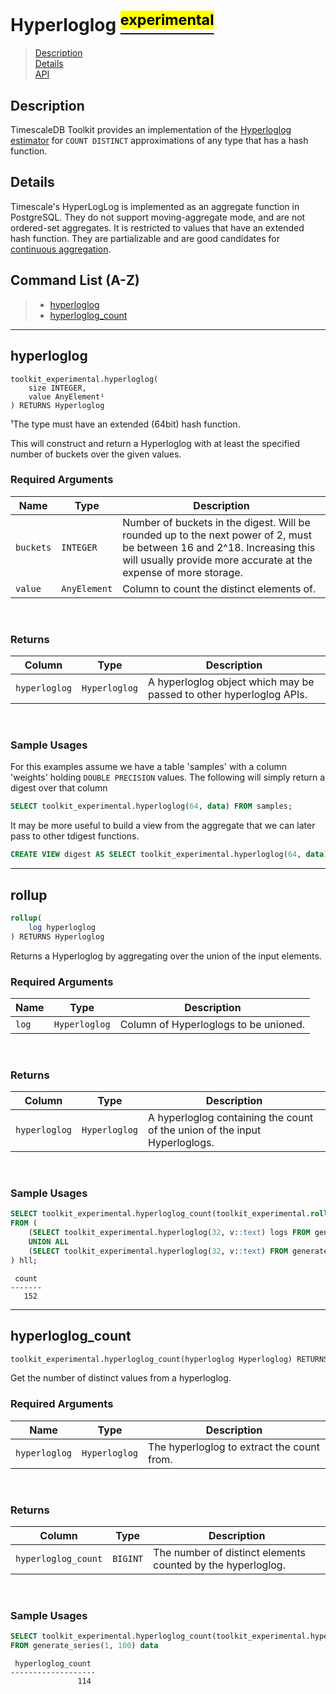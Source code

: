 # Hyperloglog [<sup><mark>experimental</mark></sup>](/docs/README.md#tag-notes)

> [Description](#hyperloglog-description)<br>
> [Details](#hyperloglog-details)<br>
> [API](#hyperloglog-api)

## Description <a id="hyperloglog-description"></a>

TimescaleDB Toolkit provides an implementation of the [Hyperloglog estimator](https://en.wikipedia.org/wiki/HyperLogLog) for `COUNT DISTINCT` approximations of any type that has a hash function.

## Details <a id="hyperloglog-details"></a>

Timescale's HyperLogLog is implemented as an aggregate function in PostgreSQL.  They do not support moving-aggregate mode, and are not ordered-set aggregates.  It is restricted to values that have an extended hash function.  They are partializable and are good candidates for [continuous aggregation](https://docs.timescale.com/latest/using-timescaledb/continuous-aggregates).


## Command List (A-Z) <a id="hyperloglog-api"></a>
> - [hyperloglog](#hyperloglog)
> - [hyperloglog_count](#hyperloglog_count)

---
## **hyperloglog** <a id="hyperloglog"></a>
```SQL,ignore
toolkit_experimental.hyperloglog(
    size INTEGER,
    value AnyElement¹
) RETURNS Hyperloglog
```
¹The type must have an extended (64bit) hash function.

This will construct and return a Hyperloglog with at least the specified number of buckets over the given values.

### Required Arguments <a id="hyperloglog-required-arguments"></a>
|Name| Type |Description|
|---|---|---|
| `buckets` | `INTEGER` | Number of buckets in the digest. Will be rounded up to the next power of 2, must be between 16 and 2^18. Increasing this will usually provide more accurate at the expense of more storage. |
| `value` | `AnyElement` |  Column to count the distinct elements of. |
<br>

### Returns

|Column|Type|Description|
|---|---|---|
| `hyperloglog` | `Hyperloglog` | A hyperloglog object which may be passed to other hyperloglog APIs. |
<br>

### Sample Usages <a id="hyperloglog-examples"></a>
For this examples assume we have a table 'samples' with a column 'weights' holding `DOUBLE PRECISION` values.  The following will simply return a digest over that column

```SQL ,ignore
SELECT toolkit_experimental.hyperloglog(64, data) FROM samples;
```

It may be more useful to build a view from the aggregate that we can later pass to other tdigest functions.

```SQL ,ignore
CREATE VIEW digest AS SELECT toolkit_experimental.hyperloglog(64, data) FROM samples;
```

---

## **rollup** <a id="rollup"></a>

```SQL ,ignore
rollup(
    log hyperloglog
) RETURNS Hyperloglog
```

Returns a Hyperloglog by aggregating over the union of the input elements.

### Required Arguments <a id="hyperloglog-required-arguments"></a>
|Name| Type |Description|
|---|---|---|
| `log` | `Hyperloglog` |  Column of Hyperloglogs to be unioned. |
<br>

### Returns

|Column|Type|Description|
|---|---|---|
| `hyperloglog` | `Hyperloglog` | A hyperloglog containing the count of the union of the input Hyperloglogs. |
<br>

### Sample Usages <a id="summary-form-examples"></a>

```SQL
SELECT toolkit_experimental.hyperloglog_count(toolkit_experimental.rollup(logs))
FROM (
    (SELECT toolkit_experimental.hyperloglog(32, v::text) logs FROM generate_series(1, 100) v)
    UNION ALL
    (SELECT toolkit_experimental.hyperloglog(32, v::text) FROM generate_series(50, 150) v)
) hll;
```
```output
 count
-------
   152
```

---

## **hyperloglog_count** <a id="hyperloglog_count"></a>

```SQL ,ignore
toolkit_experimental.hyperloglog_count(hyperloglog Hyperloglog) RETURNS BIGINT
```

Get the number of distinct values from a hyperloglog.

### Required Arguments <a id="hyperloglog_count-required-arguments"></a>
|Name|Type|Description|
|---|---|---|
| `hyperloglog` | `Hyperloglog` | The hyperloglog to extract the count from. |
<br>

### Returns

|Column|Type|Description|
|---|---|---|
| `hyperloglog_count` | `BIGINT` | The number of distinct elements counted by the hyperloglog. |
<br>

### Sample Usages <a id="hyperloglog_count-examples"></a>

```SQL
SELECT toolkit_experimental.hyperloglog_count(toolkit_experimental.hyperloglog(64, data))
FROM generate_series(1, 100) data
```
```output
 hyperloglog_count
-------------------
               114
```